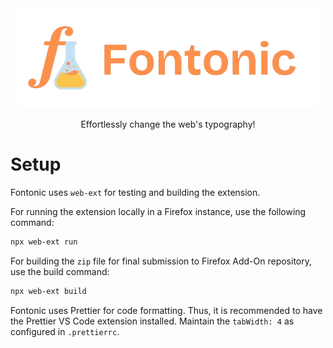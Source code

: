 <div align="center"><img style="height: 10rem" src="./res/logo_transparent.png"></div>
<p align="center">Effortlessly change the web's typography!</p>

# Setup

Fontonic uses `web-ext` for testing and building the extension.

For running the extension locally in a Firefox instance, use the following command:

```sh
npx web-ext run
```

For building the `zip` file for final submission to Firefox Add-On repository, use the build command:

```sh
npx web-ext build
```

Fontonic uses Prettier for code formatting. Thus, it is recommended to have the Prettier VS Code extension installed. Maintain the `tabWidth: 4` as configured in `.prettierrc`.

